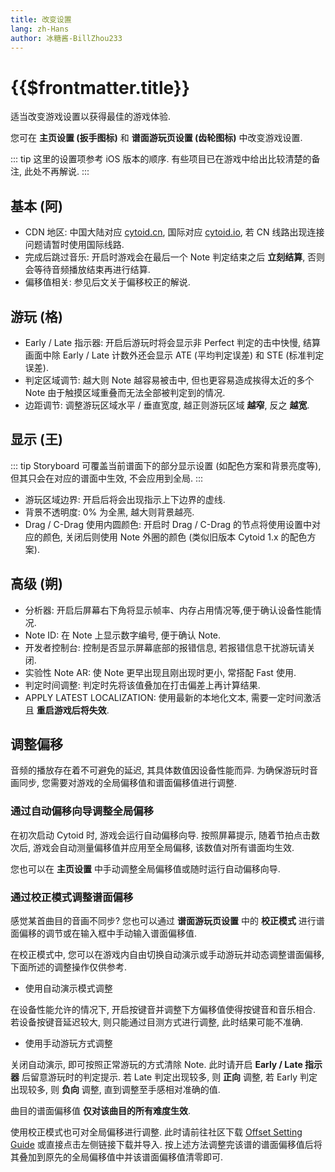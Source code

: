 ```yaml
---
title: 改变设置
lang: zh-Hans
author: 冰糖酱-BillZhou233
---
```


# {{$frontmatter.title}}

适当改变游戏设置以获得最佳的游戏体验.

您可在 __主页设置 (扳手图标)__ 和 __谱面游玩页设置 (齿轮图标)__ 中改变游戏设置.

::: tip
这里的设置项参考 iOS 版本的顺序. 有些项目已在游戏中给出比较清楚的备注, 此处不再解说.
:::

## 基本 (阿)

- CDN 地区: 中国大陆对应 [cytoid.cn](//cytoid.cn), 国际对应 [cytoid.io](//cytoid.io), 若 CN 线路出现连接问题请暂时使用国际线路.
- 完成后跳过音乐: 开启时游戏会在最后一个 Note 判定结束之后 __立刻结算__, 否则会等待音频播放结束再进行结算.
- 偏移值相关: 参见后文关于偏移校正的解说.

## 游玩 (格)

- Early / Late 指示器: 开启后游玩时将会显示非 Perfect 判定的击中快慢, 结算画面中除 Early / Late 计数外还会显示 ATE (平均判定误差) 和 STE (标准判定误差).
- 判定区域调节: 越大则 Note 越容易被击中, 但也更容易造成挨得太近的多个 Note 由于触摸区域重叠而无法全部被判定到的情况.
- 边距调节: 调整游玩区域水平 / 垂直宽度, 越正则游玩区域 __越窄__, 反之 __越宽__.

## 显示 (王)

::: tip
Storyboard 可覆盖当前谱面下的部分显示设置 (如配色方案和背景亮度等), 但其只会在对应的谱面中生效, 不会应用到全局.
:::

- 游玩区域边界: 开启后将会出现指示上下边界的虚线.
- 背景不透明度: 0% 为全黑, 越大则背景越亮.
- Drag / C-Drag 使用内圆颜色: 开启时 Drag / C-Drag 的节点将使用设置中对应的颜色, 关闭后则使用 Note 外圈的颜色 (类似旧版本 Cytoid 1.x 的配色方案).

## 高级 (朔)

- 分析器: 开启后屏幕右下角将显示帧率、内存占用情况等,便于确认设备性能情况.
- Note ID: 在 Note 上显示数字编号, 便于确认 Note.
- 开发者控制台: 控制是否显示屏幕底部的报错信息, 若报错信息干扰游玩请关闭.
- 实验性 Note AR: 使 Note 更早出现且刚出现时更小, 常搭配 Fast 使用.
- 判定时间调整: 判定时先将该值叠加在打击偏差上再计算结果.
- APPLY LATEST LOCALIZATION: 使用最新的本地化文本, 需要一定时间激活且 __重启游戏后将失效__.

## 调整偏移

音频的播放存在着不可避免的延迟, 其具体数值因设备性能而异. 为确保游玩时音画同步, 您需要对游戏的全局偏移值和谱面偏移值进行调整.

### 通过自动偏移向导调整全局偏移

在初次启动 Cytoid 时, 游戏会运行自动偏移向导. 按照屏幕提示, 随着节拍点击数次后, 游戏会自动测量偏移值并应用至全局偏移, 该数值对所有谱面均生效.

您也可以在 __主页设置__ 中手动调整全局偏移值或随时运行自动偏移向导.

### 通过校正模式调整谱面偏移

感觉某首曲目的音画不同步? 您也可以通过 __谱面游玩页设置__ 中的 __校正模式__ 进行谱面偏移的调节或在输入框中手动输入谱面偏移值.

在校正模式中, 您可以在游戏内自由切换自动演示或手动游玩并动态调整谱面偏移, 下面所述的调整操作仅供参考.

 - 使用自动演示模式调整

在设备性能允许的情况下, 开启按键音并调整下方偏移值使得按键音和音乐相合. 若设备按键音延迟较大, 则只能通过目测方式进行调整, 此时结果可能不准确.

 - 使用手动游玩方式调整

关闭自动演示, 即可按照正常游玩的方式清除 Note. 此时请开启 __Early / Late 指示器__ 后留意游玩时的判定提示. 若 Late 判定出现较多, 则 __正向__ 调整, 若 Early 判定出现较多, 则 __负向__ 调整, 直到调整至手感相对准确的值.

曲目的谱面偏移值 __仅对该曲目的所有难度生效__.

使用校正模式也可对全局偏移进行调整. 此时请前往社区下载 [Offset Setting Guide](https://cytoid.cn/levels/teages.offset_guide) 或直接点击左侧链接下载并导入. 按上述方法调整完该谱的谱面偏移值后将其叠加到原先的全局偏移值中并该谱面偏移值清零即可.